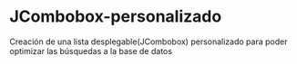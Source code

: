 # JCombobox-personalizado
Creación de una lista desplegable(JCombobox) personalizado para poder optimizar las búsquedas a la base de datos
